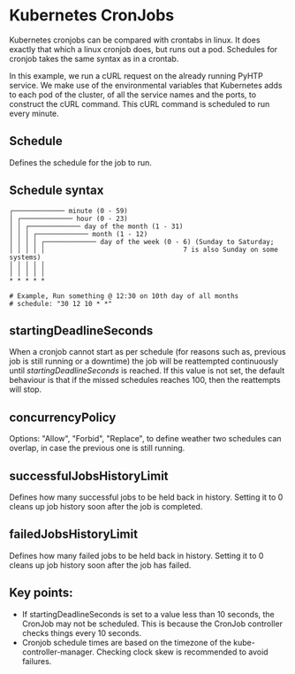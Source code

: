 # Kubernetes CronJobs

Kubernetes cronjobs can be compared with crontabs in linux. It does exactly that which a linux cronjob does, but runs out a pod.
Schedules for cronjob takes the same syntax as in a crontab.

In this example, we run a cURL request on the already running PyHTP service. We make use of the environmental variables that Kubernetes adds to each pod of the cluster, of all the service names and the ports, to construct the cURL command. This cURL command is scheduled to run every minute.

## Schedule
Defines the schedule for the job to run.

## Schedule syntax


    ┌───────────── minute (0 - 59)
    │ ┌───────────── hour (0 - 23)
    │ │ ┌───────────── day of the month (1 - 31)
    │ │ │ ┌───────────── month (1 - 12)
    │ │ │ │ ┌───────────── day of the week (0 - 6) (Sunday to Saturday;
    │ │ │ │ │                                   7 is also Sunday on some systems)
    │ │ │ │ │
    │ │ │ │ │
    * * * * *
    
    # Example, Run something @ 12:30 on 10th day of all months
    # schedule: "30 12 10 * *" 


## startingDeadlineSeconds
When a cronjob cannot start as per schedule (for reasons such as, previous job is still running or a downtime) the job will be reattempted continuously until *startingDeadlineSeconds* is reached. If this value is not set, the default behaviour is that if the missed schedules reaches 100, then the reattempts will stop.

## concurrencyPolicy
Options: "Allow", "Forbid", "Replace", to define weather two schedules can overlap, in case the previous one is still running.

## successfulJobsHistoryLimit
Defines how many successful jobs to be held back in history. Setting it to 0 cleans up job history soon after the job is completed.

## failedJobsHistoryLimit
Defines how many failed jobs to be held back in history. Setting it to 0 cleans up job history soon after the job has failed.

## Key points:
- If startingDeadlineSeconds is set to a value less than 10 seconds, the CronJob may not be scheduled. This is because the CronJob controller checks things every 10 seconds.
- Cronjob schedule times are based on the timezone of the kube-controller-manager. Checking clock skew is recommended to avoid failures.
